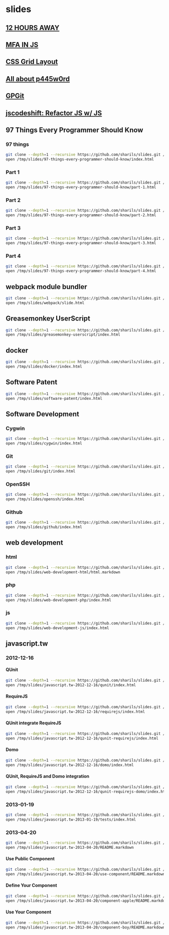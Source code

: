 # slides

## [12 HOURS AWAY](./20201017-12-hours-away "12 HOURS AWAY")

## [MFA IN JS](./20181117-mfa-in-js "MFA IN JS")

## [CSS Grid Layout](./20180831-css-grid-layout "CSS Grid Layout")

## [All about p445w0rd](./20180413-all-about-p455w0rd "All about p445w0rd")

## [GPGit](./20180609-gpgit "GPGit")

## [jscodeshift: Refactor JS w/ JS](./20171105-jscodeshift-refactor-js-with-js/ "jscodeshift: Refactor JS w/ JS")

## 97 Things Every Programmer Should Know

### 97 things

```sh
git clone --depth=1 --recursive https://github.com/sharils/slides.git /tmp/slides/
open /tmp/slides/97-things-every-programmer-should-know/index.html
```

### Part 1

```sh
git clone --depth=1 --recursive https://github.com/sharils/slides.git /tmp/slides/
open /tmp/slides/97-things-every-programmer-should-know/part-1.html
```

### Part 2

```sh
git clone --depth=1 --recursive https://github.com/sharils/slides.git /tmp/slides/
open /tmp/slides/97-things-every-programmer-should-know/part-2.html
```

### Part 3

```sh
git clone --depth=1 --recursive https://github.com/sharils/slides.git /tmp/slides/
open /tmp/slides/97-things-every-programmer-should-know/part-3.html
```

### Part 4

```sh
git clone --depth=1 --recursive https://github.com/sharils/slides.git /tmp/slides/
open /tmp/slides/97-things-every-programmer-should-know/part-4.html
```

## webpack module bundler

```sh
git clone --depth=1 --recursive https://github.com/sharils/slides.git /tmp/slides/
open /tmp/slides/webpack/slide.html
```

## Greasemonkey UserScript

```sh
git clone --depth=1 --recursive https://github.com/sharils/slides.git /tmp/slides/
open /tmp/slides/greasemonkey-userscript/index.html
```

## docker

```sh
git clone --depth=1 --recursive https://github.com/sharils/slides.git /tmp/slides/
open /tmp/slides/docker/index.html
```

## Software Patent

```sh
git clone --depth=1 --recursive https://github.com/sharils/slides.git /tmp/slides/
open /tmp/slides/software-patent/index.html
```

## Software Development

### Cygwin

```sh
git clone --depth=1 --recursive https://github.com/sharils/slides.git /tmp/slides/
open /tmp/slides/cygwin/index.html
```

### Git

```sh
git clone --depth=1 --recursive https://github.com/sharils/slides.git /tmp/slides/
open /tmp/slides/git/index.html
```

### OpenSSH

```sh
git clone --depth=1 --recursive https://github.com/sharils/slides.git /tmp/slides/
open /tmp/slides/openssh/index.html
```

### Github

```sh
git clone --depth=1 --recursive https://github.com/sharils/slides.git /tmp/slides/
open /tmp/slides/github/index.html
```

## web development

### html

```sh
git clone --depth=1 --recursive https://github.com/sharils/slides.git /tmp/slides/
open /tmp/slides/web-development-html/html.markdown
```

### php

```sh
git clone --depth=1 --recursive https://github.com/sharils/slides.git /tmp/slides/
open /tmp/slides/web-development-php/index.html
```

### js

```sh
git clone --depth=1 --recursive https://github.com/sharils/slides.git /tmp/slides/
open /tmp/slides/web-development-js/index.html
```

## javascript.tw

### 2012-12-16

#### QUnit

```sh
git clone --depth=1 --recursive https://github.com/sharils/slides.git /tmp/slides/
open /tmp/slides/javascript.tw-2012-12-16/qunit/index.html
```

#### RequireJS

```sh
git clone --depth=1 --recursive https://github.com/sharils/slides.git /tmp/slides/
open /tmp/slides/javascript.tw-2012-12-16/requirejs/index.html
```

#### QUnit integrate RequireJS

```sh
git clone --depth=1 --recursive https://github.com/sharils/slides.git /tmp/slides/
open /tmp/slides/javascript.tw-2012-12-16/qunit-requirejs/index.html
```

#### Domo

```sh
git clone --depth=1 --recursive https://github.com/sharils/slides.git /tmp/slides/
open /tmp/slides/javascript.tw-2012-12-16/domo/index.html
```

#### QUnit, RequireJS and Domo integration

```sh
git clone --depth=1 --recursive https://github.com/sharils/slides.git /tmp/slides/
open /tmp/slides/javascript.tw-2012-12-16/qunit-requirejs-domo/index.html
```

### 2013-01-19

```sh
git clone --depth=1 --recursive https://github.com/sharils/slides.git /tmp/slides/
open /tmp/slides/javascript.tw-2013-01-19/tests/index.html
```

### 2013-04-20

```sh
git clone --depth=1 --recursive https://github.com/sharils/slides.git /tmp/slides/
open /tmp/slides/javascript.tw-2013-04-20/README.markdown
```

#### Use Public Component

```sh
git clone --depth=1 --recursive https://github.com/sharils/slides.git /tmp/slides/
open /tmp/slides/javascript.tw-2013-04-20/use-component/README.markdown
```

#### Define Your Component

```sh
git clone --depth=1 --recursive https://github.com/sharils/slides.git /tmp/slides/
open /tmp/slides/javascript.tw-2013-04-20/component-apple/README.markdown
```

#### Use Your Component

```sh
git clone --depth=1 --recursive https://github.com/sharils/slides.git /tmp/slides/
open /tmp/slides/javascript.tw-2013-04-20/component-boy/README.markdown
```
